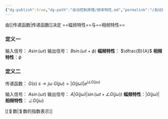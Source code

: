 ```yaml
---
{"dg-publish":true,"dg-path":"自动控制原理/频率特性.md","permalink":"/自动控制原理/频率特性/","dgPassFrontmatter":true,"noteIcon":"","created":"2024-05-26T18:53:13.802+08:00","updated":"2024-06-06T09:15:19.206+08:00"}
---
```


由[[传递函数\|传递函数]]决定
==幅频特性==与==相频特性==

### 定义一
输入信号： $A\sin(\omega t)$
输出信号： $B\sin(\omega t+\phi)$
**幅频特性**： $\dfrac{B}{A}$
**相频特性**：$\phi$

### 定义二
传递函数： $G(s)$
$s\to j\omega$
$G(j\omega)=|G(j\omega)|e^{ j \angle G(j\omega) }$ 

输入信号： $A\sin(\omega t)$
输出信号： $A|G(j\omega)|\sin(\omega t+\angle G(j\omega))$
**幅频特性**：$|G(j\omega)|$
**相频特性**： $\angle G(j\omega)$

[[复数\|复数的指数表示]]


